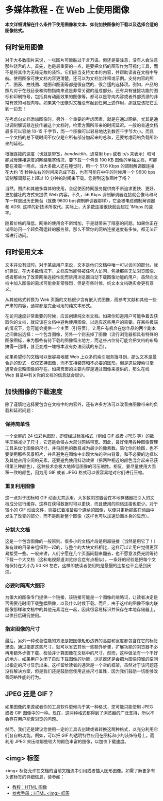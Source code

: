 # 多媒体教程 - 在 Web 上使用图像




**本文详细讲解在什么条件下使用图像和文本、如何加快图像的下载以及选择合适的图像格式。**

## 何时使用图像

对于大多数图片来说，一张图片可能胜过千言万语。但还是要注意，没有人会注意那些饶舌的人。首先，也是最重要的一点，是要把文档的图形作为可视化工具，而不是将其作为无缘无故的装饰。它们应当支持文本的内容，并帮助读者在文档中导航。使用图像可使文档内容更清楚，还可以为文档加注释或示例。支持内容的照片、图表、曲线图、地图和图画等都是很自然的、很合适的选择项。例如，产品的照片对于在线目录和购物指南来说是非常关键的组成部分。还有具有链接功能的图标和印刷符号，包括具有动画效果的图像等，都可以是导向内容或者外部资源的非常有效的可视向导。如果某个图像对文档没有起到任何上述作用，那就应该把它丢到一边去！

在考虑向文档添加图像时，另外一个重要的考虑因素，就是在通过网络，尤其是通过调制解调器连接传输这个文档时，检索方面所带来的时间延迟。一般的普通文档最多可以容纳 10-15 千字节，而一个图像可以轻易地达到数百千字节大小。而且一个文档的总下载时间不仅仅是它所有部分加起来的总和，还要考虑网络负载所带来的延迟。

根据连接的速度（也就是带宽，_bandwidth_，通常用 bps 或者 b/s 来表示）和可能减慢连接速度的网络阻塞情况，要下载一个包含 100 KB 图像的单独文档，可能要在凌晨一两点，当大多数人还在睡觉时，用一个 57.6 Kbps 的调制解调器连接花大约 15 秒钟左右的时间来完成下载，也有可能在中午的时候用一个 9600 bps 调制解调器花上超过 10 分钟的时间来下载。您得到这张图片了吗？

当然，图片和其他多媒体的使用，会促使因特网服务提供商不断追求更快、更好、更加健壮的方式来提供 Web 内容。不久，56 Kbps 调制解调器连接就会像马和马车一样退出历史舞台（就像 9600 bps调制解调器那样），它会被电缆调制解调器和 ADSL 这样的新技术所取代。实际上，大多数连接很快就会超过 1Mbps 的速率。

随着价格的降低，网络的使用会不断增加，于是就带来了阻塞的问题。如果你正在试图访问一个超负荷运转的服务器，那么不管你的网络连接速度有多快，都无法正常进行访问。

## 何时使用文本

文本并没有过时。对于某些用户来说，文本是他们文档中唯一可以访问的部分。我们建议，在大多数情况下，文档应当能够被任何人访问，包括那些无法浏览图像、或者那些为了改善网络连接性能而禁用浏览器自动下载图像功能的用户。虽然向文档中加入图像的需求可能会非常强烈，但是有些时候，纯文本文档确实会更有意义。

从其他格式转换为 Web 页面的文档很少含有嵌入式图像，而参考文献和其他一些严肃的内容，通常都是完全可用的纯文本形式。

在访问速度非常重要的时候，应该创建纯文本文档。如果你知道用户可能争着去获取你的文档，就应该在文档中避免使用图像，以适应这些用户的需要。在某些极端的情况下，您可能会提供一个主页（引导页），让用户有机会在您作品的两个副本之间做出选择：一个包含图像，另外一个则去掉了图像（流行浏览器都具有特殊的图像图标，来为那些有待下载的图像留出地方，而这些占位符可能会把文档的布局搞得一团糟，甚至变成一堆根本没有办法阅读的东西）。

如果希望你的文档可以很容易地被 Web 上众多的索引服务搜寻到，那么文本是最合适的形式 - 仅仅支持图像，而不支持装饰和不必要的图形。但是这些搜索引擎通常会忽略图像的存在。如果页面的主要内容是通过图像来提供的，那么在线 Web 目录中有关你的文档的信息就会很少。

## 加快图像的下载速度

除了谨慎地选择要包含在文档中的内容外，还有许多方法可以改善由图像带来的负载和延迟问题：

### 保持简单性

一个全屏的 24 位彩色图形，即使经过标准格式（例如 GIF 或者 JPEG 等）的数字压缩减少了尺寸，它还是会侵占大部分网络带宽。因此，最好使用各种图像管理工具来优化图像的尺寸，并将颜色的数目减为最少的像素数。简化你的绘图，也不要使用那些风景照片，并且避免在图像中出现大块的空白背景，和不必要的边框以及其他占用空间的元素。还要避免使用抖动效果（把两种相近的颜色混合起来已获得第三种颜色），这种技术会极大地降低图像的可压缩性。相反，要尽量使用大面积一致的颜色，因为用 GIF 或者 JPEG 格式可以很容易地对它们进行压缩。

### 重复利用图像

这一点对于图标和 GIF 动画尤其适用。大多数浏览器会在本地存储器把引入的文档成分进行缓存，这样在获得数据时可以更快，而且使用的网络连接也更少。对于较小的 GIF 动画文件，则要试着准备每个连续的图像，以便只更新那些在动画中发生了改变的部分，而不是刷新整个图像（这样也可以加速动画本身的显示）。

### 分割大文档

这是一个包含图像的一般原则。很多小的文档片段是用超链接（当然是用它了！）和有效的目录来组织到一起的，与整个的大块文档相比，这样可以让用户觉得更容易接受一些。一般来讲，人们宁愿在几个页面间翻来翻去，也不愿意浪费光阴等待下载一个大文档（这和电视频道浏览综合症有点相似）。一条好的经验是把每个文档保持在大小为 50 KB 左右，这样即使读者使用的是最慢的连接也不会感到厌烦。

### 必要时隔离大图形

为很大的图像专门提供一个链接，该链接可能是一个图像的缩略词，让读者决定是否需要花时间下载整幅图像，以及什么时候下载。而且，由于这样的图像不像内联图像那样和文档中的其他元素混在一起，因此很容易标识并保存在本地存储器上，以供日后研究使用。

### 指定图像的尺寸

最后，另外一种改善性能的方法是把图像矩形边界的高度和宽度都包含在它的标签里面。通过指定这些尺寸，就可以省去其他一些额外步骤，扩展功能的浏览器不必再用额外步骤下载、检验并计算图像在文档中的尺寸。然而，这种做法有一个不好的地方。如果用户关闭了自动下载图像的功能，浏览器还是会把为图像预留的空间以指定的尺寸显示出来。这样留给读者的通常是一个空的框架，虽然对于该问题还没有解决方案，但是我们还是鼓励您使用这些尺寸属性，因为我们鼓励一切能够改善网络性能的行为。

## JPEG 还是 GIF？

如果图像的来源或者你的工具软件更倾向于某一种格式，您可能只能使用 JPEG 或者 GIF 图像中的一种。现在，这两种格式都得到了浏览器的广泛支持，所以不会存在用户能否浏览的问题。

然而，我们还是建议您使用一定的工具去创建或者转换这两种格式，以充分利用它们各自的功能。例如，可以把 GIF 的透明特性应用在图标和小的装饰符号上。而利用 JPEG 来压缩那些较大的颜色丰富的图像，以加快下载速度。

## &lt;img&gt; 标签

&lt;img&gt; 标签允许在文档的当前文档流中引用或者插入图形图像。如需了解更多有关该标签的详细信息，请参阅：

*   [教程：HTML 图像](/html/html_images.asp "HTML 图像")
*   [参考手册：HTML &lt;img&gt; 标签](/tags/tag_img.asp "HTML &lt;img&gt; 标签")




